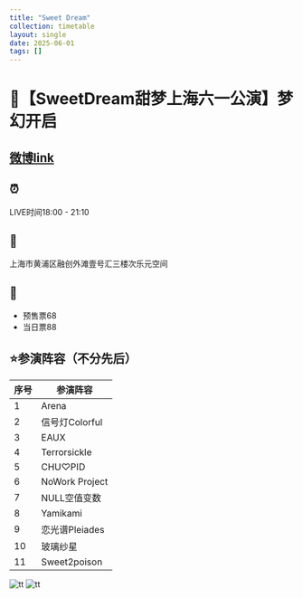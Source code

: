 ```yaml
---
title: "Sweet Dream"
collection: timetable
layout: single
date: 2025-06-01
tags: []
---
```


# 🍬【SweetDream甜梦上海六一公演】梦幻开启
## [微博link](https://weibo.com/6427764773/PtWiI5aNQ)
## ⏰ 
LIVE时间18:00 - 21:10
## 📍 
上海市黄浦区融创外滩壹号汇三楼次乐元空间
## 🎫 
- 预售票68
- 当日票88
## ⭐参演阵容（不分先后）
| 序号 | 参演阵容             |
|------|----------------------|
| 1    | Arena               |
| 2    | 信号灯Colorful       |
| 3    | EAUX                |
| 4    | Terrorsickle        |
| 5    | CHU♡PID            |
| 6    | NoWork Project      |
| 7    | NULL空值变数         |
| 8    | Yamikami            |
| 9    | 恋光谱Pleiades       |
| 10   | 玻璃纱星            |
| 11   | Sweet2poison        |
![tt](/timetable/2025/06/01/10.jpg)
![tt](/timetable/2025/06/01/11.jpg)
